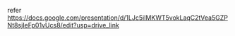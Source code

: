 refer https://docs.google.com/presentation/d/1LJc5iIMKWT5vokLaqC2tVea5GZPNt8sjIeFp01vUcs8/edit?usp=drive_link
